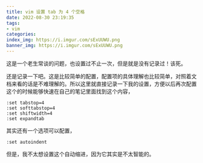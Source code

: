 ```yaml
---
title: vim 设置 tab 为 4 个空格
date: 2022-08-30 23:19:35
tags:
- vim
categories:
index_img: https://i.imgur.com/sExUUWU.png
banner_img: https://i.imgur.com/sExUUWU.png
---
```


这是一个老生常谈的问题，也设置过不止一次，但是就是没有记录过！该死。

还是记录一下吧。这是比较简单的配置，配置项的具体理解也比较简单，对照着文档来看的话是不难理解的。所以这里就直接记录一下我的设置，方便以后再次配置这个的时候能够快速在自己的笔记里面找到这个内容，

```vimrc
:set tabstop=4
:set softtabstop=4
:set shiftwidth=4
:set expandtab
```

其实还有一个选项可以配置，

```vimrc
:set autoindent
```

但是，我不太想设置这个自动缩进，因为它其实是不太智能的。
